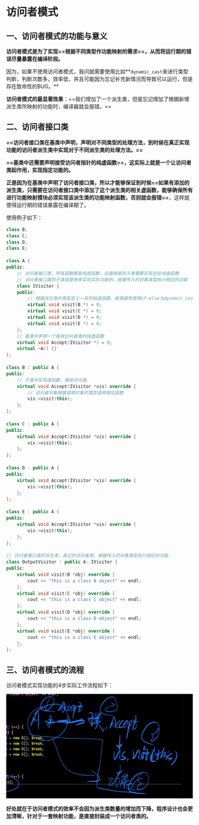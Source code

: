 # 访问者模式

## 一、访问者模式的功能与意义

**访问者模式是为了实现==根据不同类型作功能映射的需求==，从而将运行期的错误尽量暴露在编译阶段。**

因为，如果不使用访问者模式，我问就需要使用比如**`dynamic_cast`来进行类型判断，判断次数多，效率低，并且可能因为忘记补充新情况而导致可以运行，但是存在致命性的BUG。**

**访问者模式的最显著效果**：==我们增加了一个派生类，但是忘记增加了根据新增派生类所映射的功能时，编译器就会报错。==



## 二、访问者接口类

**==访问者接口类在基类中声明，声明对不同类型的处理方法，到时侯在真正实现功能的访问者派生类中实现对于不同派生类的处理方法。==**

**==基类中还需要声明接受访问者指针的纯虚函数==，这实际上就是一个让访问者类起作用，实现指定功能的。**

**正是因为在基类中声明了访问者接口类，所以才能够保证到时侯==如果有添加的派生类，只需要在访问者接口类中添加了这个派生类的相关虚函数，能够确保所有进行功能映射模块必须实现该派生类的功能映射函数，否则就会报错==**，这样就使得运行期的错误暴露在编译期了。

使用例子如下：

```c++
class B;
class C;
class D;
class E;

class A {
public:
    // 访问者接口类，所有函数都是纯虚函数，后面继承的子类需要实现这些纯虚函数
    // 访问者接口类的子类就是用来实现实际功能的，根据传入的对象类型执行相应的功能
    class IVisitor {
    public:
        // 根据派生类的类型定义一系列纯虚函数，能够避免使用if-else与dynamic_cast带来的时间消耗
        virtual void visit(B *) = 0;
        virtual void visit(C *) = 0;
        virtual void visit(D *) = 0;
        virtual void visit(E *) = 0;
    };
    // 基类中声明一个接收访问者类的纯虚函数
    virtual void Accept(IVisitor *) = 0;
    virtual ~A() {}
};

class B : public A {
public:
    // 子类中实现虚函数，接收访问者，
    virtual void Accept(IVisitor *vis) override {
        // 访问者对象根据调用对象的类型调用相应函数
        vis->visit(this);
    };
};

class C : public A {
public:
    virtual void Accept(IVisitor *vis) override {
        vis->visit(this);
    };
};

class D : public A {
public:
    virtual void Accept(IVisitor *vis) override {
        vis->visit(this);
    };
};

class E : public A {
public:
    virtual void Accept(IVisitor *vis) override {
        vis->visit(this);
    };
};

// 访问者接口类的派生类，真正的访问者类，根据传入的对象类型执行相应的功能
class OutputVisitor : public A::IVisitor {
public:
    virtual void visit(B *obj) override {
        cout << "this is a class B object" << endl;
    };
    virtual void visit(C *obj) override {
        cout << "this is a class C object" << endl;
    };
    virtual void visit(D *obj) override {
        cout << "this is a class D object" << endl;
    };
    virtual void visit(E *obj) override {
        cout << "this is a class E object" << endl; 
    };
};
```



## 三、访问者模式的流程

访问者模式实现功能的4步实际工作流程如下：

![](./visitor.png)

 **好处就在于访问者模式的效率不会因为派生类数量的增加而下降，程序设计也会更加清晰，针对于一套映射功能，是直接封装成一个访问者类的。**



